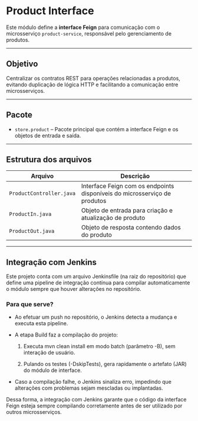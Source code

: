# Product Interface

Este módulo define a **interface Feign** para comunicação com o microsserviço `product-service`, responsável pelo gerenciamento de produtos.

---

## Objetivo

Centralizar os contratos REST para operações relacionadas a produtos, evitando duplicação de lógica HTTP e facilitando a comunicação entre microsserviços.

---

## Pacote

- `store.product` – Pacote principal que contém a interface Feign e os objetos de entrada e saída.

---

## Estrutura dos arquivos

| Arquivo                  | Descrição                                                                 |
| ------------------------ | ------------------------------------------------------------------------- |
| `ProductController.java` | Interface Feign com os endpoints disponíveis do microsserviço de produtos |
| `ProductIn.java`         | Objeto de entrada para criação e atualização de produto                   |
| `ProductOut.java`        | Objeto de resposta contendo dados do produto                               |

---

## Integração com Jenkins

Este projeto conta com um arquivo Jenkinsfile (na raiz do repositório) que define uma pipeline de integração contínua para compilar automaticamente o módulo sempre que houver alterações no repositório.

### Para que serve?

- Ao efetuar um push no repositório, o Jenkins detecta a mudança e executa esta pipeline.

- A etapa Build faz a compilação do projeto:

    1. Executa mvn clean install em modo batch (parâmetro -B), sem interação de usuário.

    2. Pulando os testes (-DskipTests), gera rapidamente o artefato (JAR) do módulo de interface.

- Caso a compilação falhe, o Jenkins sinaliza erro, impedindo que alterações com problemas sejam mescladas ou implantadas.

Dessa forma, a integração com Jenkins garante que o código da interface Feign esteja sempre compilando corretamente antes de ser utilizado por outros microsserviços.

